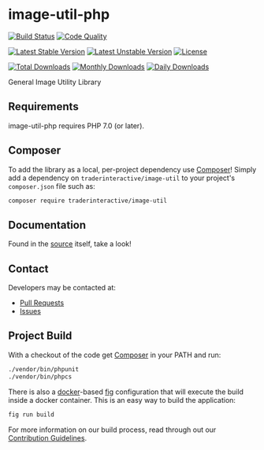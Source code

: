 # image-util-php

[![Build Status](https://travis-ci.org/traderinteractive/image-util-php.svg?branch=master)](https://travis-ci.org/traderinteractive/image-util-php)
[![Code Quality](https://scrutinizer-ci.com/g/traderinteractive/image-util-php/badges/quality-score.png?b=master)](https://scrutinizer-ci.com/g/traderinteractive/image-util-php/?branch=master)

[![Latest Stable Version](https://poser.pugx.org/traderinteractive/image-util/v/stable)](https://packagist.org/packages/traderinteractive/image-util)
[![Latest Unstable Version](https://poser.pugx.org/traderinteractive/image-util/v/unstable)](https://packagist.org/packages/traderinteractive/image-util)
[![License](https://poser.pugx.org/traderinteractive/image-util/license)](https://packagist.org/packages/traderinteractive/image-util)

[![Total Downloads](https://poser.pugx.org/traderinteractive/image-util/downloads)](https://packagist.org/packages/traderinteractive/image-util)
[![Monthly Downloads](https://poser.pugx.org/traderinteractive/image-util/d/monthly)](https://packagist.org/packages/traderinteractive/image-util)
[![Daily Downloads](https://poser.pugx.org/traderinteractive/image-util/d/daily)](https://packagist.org/packages/traderinteractive/image-util)

General Image Utility Library

## Requirements

image-util-php requires PHP 7.0 (or later).

## Composer
To add the library as a local, per-project dependency use [Composer](http://getcomposer.org)! Simply add a dependency on
`traderinteractive/image-util` to your project's `composer.json` file such as:

```sh
composer require traderinteractive/image-util
```

## Documentation

Found in the [source](src) itself, take a look!

## Contact

Developers may be contacted at:

 * [Pull Requests](https://github.com/traderinteractive/image-util-php/pulls)
 * [Issues](https://github.com/traderinteractive/image-util-php/issues)

## Project Build

With a checkout of the code get [Composer](http://getcomposer.org) in your PATH and run:

```sh
./vendor/bin/phpunit
./vendor/bin/phpcs
```

There is also a [docker](http://www.docker.com/)-based [fig](http://www.fig.sh/) configuration that will execute the build inside a docker container.  This is an easy way to build the application:

```sh
fig run build
```

For more information on our build process, read through out our [Contribution Guidelines](.github/CONTRIBUTING.md).
